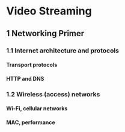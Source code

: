 # Video Streaming



## 1 Networking Primer





### 1.1 Internet architecture and protocols 



#### Transport protocols 



#### HTTP and DNS 







### 1.2 Wireless (access) networks 



#### Wi-Fi, cellular networks 



#### MAC, performance

